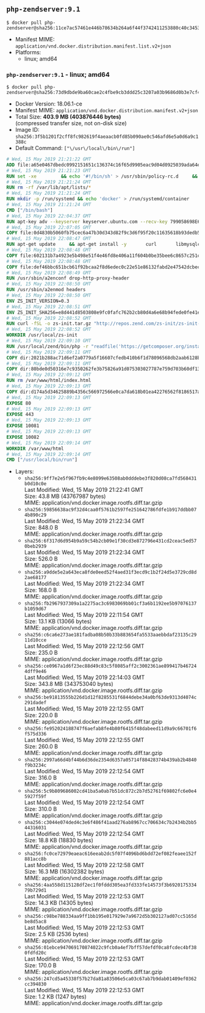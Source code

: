 ## `php-zendserver:9.1`

```console
$ docker pull php-zendserver@sha256:11ce7ac57461e446b78634b264a6f44f3742411253880c40c3453b99c586251d
```

-	Manifest MIME: `application/vnd.docker.distribution.manifest.list.v2+json`
-	Platforms:
	-	linux; amd64

### `php-zendserver:9.1` - linux; amd64

```console
$ docker pull php-zendserver@sha256:73d9dbde9ba60cae2c4fbe9cb3ddd25c3207a03b9686d0b3e7cf4429778d58e1
```

-	Docker Version: 18.06.1-ce
-	Manifest MIME: `application/vnd.docker.distribution.manifest.v2+json`
-	Total Size: **403.9 MB (403876446 bytes)**  
	(compressed transfer size, not on-disk size)
-	Image ID: `sha256:3f5b1201f2cff8fc982619f4aeaacb0fd85b090ae0c546afd6e5a0d6a9c1388c`
-	Default Command: `["\/usr\/local\/bin\/run"]`

```dockerfile
# Wed, 15 May 2019 21:21:22 GMT
ADD file:a65e0467dbedc0992151651c136374c16f65d9905eac9d04d0925039ada64e4c in / 
# Wed, 15 May 2019 21:21:23 GMT
RUN set -xe 		&& echo '#!/bin/sh' > /usr/sbin/policy-rc.d 	&& echo 'exit 101' >> /usr/sbin/policy-rc.d 	&& chmod +x /usr/sbin/policy-rc.d 		&& dpkg-divert --local --rename --add /sbin/initctl 	&& cp -a /usr/sbin/policy-rc.d /sbin/initctl 	&& sed -i 's/^exit.*/exit 0/' /sbin/initctl 		&& echo 'force-unsafe-io' > /etc/dpkg/dpkg.cfg.d/docker-apt-speedup 		&& echo 'DPkg::Post-Invoke { "rm -f /var/cache/apt/archives/*.deb /var/cache/apt/archives/partial/*.deb /var/cache/apt/*.bin || true"; };' > /etc/apt/apt.conf.d/docker-clean 	&& echo 'APT::Update::Post-Invoke { "rm -f /var/cache/apt/archives/*.deb /var/cache/apt/archives/partial/*.deb /var/cache/apt/*.bin || true"; };' >> /etc/apt/apt.conf.d/docker-clean 	&& echo 'Dir::Cache::pkgcache ""; Dir::Cache::srcpkgcache "";' >> /etc/apt/apt.conf.d/docker-clean 		&& echo 'Acquire::Languages "none";' > /etc/apt/apt.conf.d/docker-no-languages 		&& echo 'Acquire::GzipIndexes "true"; Acquire::CompressionTypes::Order:: "gz";' > /etc/apt/apt.conf.d/docker-gzip-indexes 		&& echo 'Apt::AutoRemove::SuggestsImportant "false";' > /etc/apt/apt.conf.d/docker-autoremove-suggests
# Wed, 15 May 2019 21:21:24 GMT
RUN rm -rf /var/lib/apt/lists/*
# Wed, 15 May 2019 21:21:24 GMT
RUN mkdir -p /run/systemd && echo 'docker' > /run/systemd/container
# Wed, 15 May 2019 21:21:24 GMT
CMD ["/bin/bash"]
# Wed, 15 May 2019 22:04:37 GMT
RUN apt-key adv --keyserver keyserver.ubuntu.com --recv-key 799058698E65316A2E7A4FF42EAE1437F7D2C623
# Wed, 15 May 2019 22:07:05 GMT
COPY file:0d4830b5060fb75cec6a47b30d343d82f9c3d6f95f20c11635618b93dedb5720 in /etc/apt/sources.list.d/zend-server.list 
# Wed, 15 May 2019 22:08:47 GMT
RUN apt-get update     && apt-get install -y       curl       libmysqlclient20       unzip       git       zend-server-php-7.1=9.1.8+b181     && rm -rf /var/lib/apt/lists/*     && /usr/local/zend/bin/zendctl.sh stop
# Wed, 15 May 2019 22:08:48 GMT
COPY file:602131b7a4923e5b498e51f4e46fd8e406a11f604b0be35bee6c8657c251c625 in /etc/zend.lic 
# Wed, 15 May 2019 22:08:48 GMT
COPY file:def46bbc651bcb61f92bcaa2f8d6edec0c22e51e86132fabd2e47542dcbec0bf in /etc/apache2/conf-available 
# Wed, 15 May 2019 22:08:49 GMT
RUN /usr/sbin/a2enconf drop-http-proxy-header
# Wed, 15 May 2019 22:08:50 GMT
RUN /usr/sbin/a2enmod headers
# Wed, 15 May 2019 22:08:50 GMT
ENV ZS_INIT_VERSION=0.3
# Wed, 15 May 2019 22:08:51 GMT
ENV ZS_INIT_SHA256=e8d441d8503808e9fc0fafc762b2cb80d4a6e68b94fede0fe41efdeac10800cb
# Wed, 15 May 2019 22:08:52 GMT
RUN curl -fSL -o zs-init.tar.gz "http://repos.zend.com/zs-init/zs-init-docker-${ZS_INIT_VERSION}.tar.gz"     && echo "${ZS_INIT_SHA256} *zs-init.tar.gz" | sha256sum -c -     && mkdir /usr/local/zs-init     && tar xzf zs-init.tar.gz --strip-components=1 -C /usr/local/zs-init     && rm zs-init.tar.gz
# Wed, 15 May 2019 22:08:52 GMT
WORKDIR /usr/local/zs-init
# Wed, 15 May 2019 22:09:10 GMT
RUN /usr/local/zend/bin/php -r "readfile('https://getcomposer.org/installer');" | /usr/local/zend/bin/php     && /usr/local/zend/bin/php composer.phar self-update && /usr/local/zend/bin/php composer.phar update
# Wed, 15 May 2019 22:09:11 GMT
COPY dir:2021b288ac71d6ef2a0779a5f16607cfedb410b6f1d78096568db2aab6128b03 in /usr/local/bin 
# Wed, 15 May 2019 22:09:11 GMT
COPY dir:80bde0d50316e7c9350262fe3b75826a91d075303027787e759d703b60df13d6 in /usr/local/zend/var/plugins/ 
# Wed, 15 May 2019 22:09:12 GMT
RUN rm /var/www/html/index.html
# Wed, 15 May 2019 22:09:13 GMT
COPY dir:d174a5d34625889b4356c566972566e0ca7da618b01ea42276562f8186517a67 in /var/www/html 
# Wed, 15 May 2019 22:09:13 GMT
EXPOSE 80
# Wed, 15 May 2019 22:09:13 GMT
EXPOSE 443
# Wed, 15 May 2019 22:09:13 GMT
EXPOSE 10081
# Wed, 15 May 2019 22:09:13 GMT
EXPOSE 10082
# Wed, 15 May 2019 22:09:14 GMT
WORKDIR /var/www/html
# Wed, 15 May 2019 22:09:14 GMT
CMD ["/usr/local/bin/run"]
```

-	Layers:
	-	`sha256:9ff7e2e5f967fb9c4e8099e63508ab0dddebe3f820d08ca7fd568431b0d10c0e`  
		Last Modified: Wed, 15 May 2019 21:22:41 GMT  
		Size: 43.8 MB (43767987 bytes)  
		MIME: application/vnd.docker.image.rootfs.diff.tar.gzip
	-	`sha256:59856638ac9f32d4caa0f5761b2597fe251642786fdfe1b917ddbb074b890c29`  
		Last Modified: Wed, 15 May 2019 21:22:34 GMT  
		Size: 848.0 B  
		MIME: application/vnd.docker.image.rootfs.diff.tar.gzip
	-	`sha256:6f317d6d954b9a59c54b2cb09e1f30cd3e872796e431cd2ceac5ed570beb2939`  
		Last Modified: Wed, 15 May 2019 21:22:34 GMT  
		Size: 526.0 B  
		MIME: application/vnd.docker.image.rootfs.diff.tar.gzip
	-	`sha256:a9dde5e2a643eca8fde0eed52f4aed31f3ecd9c1b2f24d5e3729cd8d2ae68177`  
		Last Modified: Wed, 15 May 2019 21:22:34 GMT  
		Size: 168.0 B  
		MIME: application/vnd.docker.image.rootfs.diff.tar.gzip
	-	`sha256:fb2967937309a1a2275ac3c6983069bb01cf3a6b1192ee5b97076137b1059d67`  
		Last Modified: Wed, 15 May 2019 22:11:54 GMT  
		Size: 13.1 KB (13066 bytes)  
		MIME: application/vnd.docker.image.rootfs.diff.tar.gzip
	-	`sha256:c6ca6e273ae181fadba08b50b33b883654fa5533aaebbdaf23135c2911d10cce`  
		Last Modified: Wed, 15 May 2019 22:12:56 GMT  
		Size: 235.0 B  
		MIME: application/vnd.docker.image.rootfs.diff.tar.gzip
	-	`sha256:ce0967a1d6f23ec88d49c83c5f8085aff2c3002361ae899417b467244dff9e46`  
		Last Modified: Wed, 15 May 2019 22:14:03 GMT  
		Size: 343.8 MB (343753040 bytes)  
		MIME: application/vnd.docker.image.rootfs.diff.tar.gzip
	-	`sha256:be91813555b226d1d12f8285531f6844debe34a0bf63de9313d4074c291dadef`  
		Last Modified: Wed, 15 May 2019 22:12:55 GMT  
		Size: 220.0 B  
		MIME: application/vnd.docker.image.rootfs.diff.tar.gzip
	-	`sha256:fe952024188747f6aefab8fe4b80f6415f48dabeed11d9a9c66701f6f575d336`  
		Last Modified: Wed, 15 May 2019 22:12:55 GMT  
		Size: 260.0 B  
		MIME: application/vnd.docker.image.rootfs.diff.tar.gzip
	-	`sha256:2997a66d4bf44b6d36de2354d6357a05714f88428374b439ab2b4840f9b3234c`  
		Last Modified: Wed, 15 May 2019 22:12:54 GMT  
		Size: 316.0 B  
		MIME: application/vnd.docker.image.rootfs.diff.tar.gzip
	-	`sha256:5c9b809686002cd41ba5a0ab7b51dc872c2b7d52761f69802fc6e0e45927f59f`  
		Last Modified: Wed, 15 May 2019 22:12:54 GMT  
		Size: 310.0 B  
		MIME: application/vnd.docker.image.rootfs.diff.tar.gzip
	-	`sha256:c3044e074ded4c3e6f486f41aad276ab8967cc706634c7b2434b2bb544316031`  
		Last Modified: Wed, 15 May 2019 22:12:54 GMT  
		Size: 18.8 KB (18830 bytes)  
		MIME: application/vnd.docker.image.rootfs.diff.tar.gzip
	-	`sha256:fc0ce72979eaeac616eeab2dc5f07f4096bd6bdd72ef082feaee152f881acc8b`  
		Last Modified: Wed, 15 May 2019 22:12:58 GMT  
		Size: 16.3 MB (16302382 bytes)  
		MIME: application/vnd.docker.image.rootfs.diff.tar.gzip
	-	`sha256:4aa558d115128df2ec1f0fddd305ea3fd333fe14573f3b692017533479b729d1`  
		Last Modified: Wed, 15 May 2019 22:12:53 GMT  
		Size: 14.3 KB (14305 bytes)  
		MIME: application/vnd.docker.image.rootfs.diff.tar.gzip
	-	`sha256:c98be788334aa9ff1bb195e017929e7a9672d5b302127ad07cc5165dbe8d5ac8`  
		Last Modified: Wed, 15 May 2019 22:12:53 GMT  
		Size: 2.5 KB (2536 bytes)  
		MIME: application/vnd.docker.image.rootfs.diff.tar.gzip
	-	`sha256:01ebce947069170874022c9fcb0a4ef7bff57defdf0ca8fcdec4bf380fdfd20c`  
		Last Modified: Wed, 15 May 2019 22:12:53 GMT  
		Size: 170.0 B  
		MIME: application/vnd.docker.image.rootfs.diff.tar.gzip
	-	`sha256:247cd5a45338f57b27da81a83506e5ca03c67ab7b9dab01409ef0362cc394830`  
		Last Modified: Wed, 15 May 2019 22:12:53 GMT  
		Size: 1.2 KB (1247 bytes)  
		MIME: application/vnd.docker.image.rootfs.diff.tar.gzip
